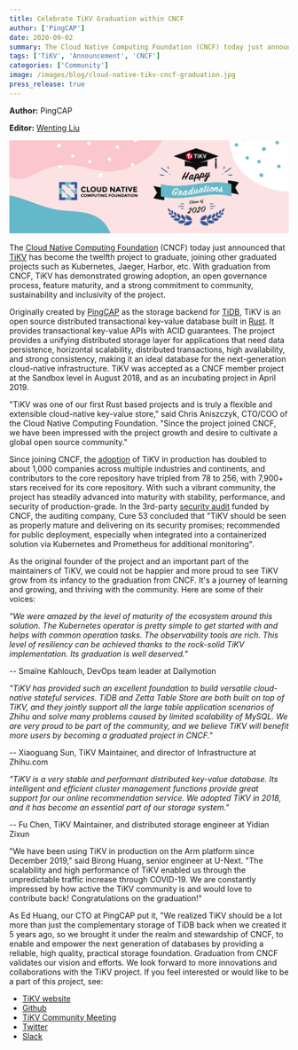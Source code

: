```yaml
---
title: Celebrate TiKV Graduation within CNCF
author: ['PingCAP']
date: 2020-09-02
summary: The Cloud Native Computing Foundation (CNCF) today just announced that TiKV has become the twelfth project to graduate, joining other graduated projects such as Kubernetes, Jaeger, Harbor, etc.
tags: ['TiKV', 'Announcement', 'CNCF']
categories: ['Community']
image: /images/blog/cloud-native-tikv-cncf-graduation.jpg
press_release: true
---
```


**Author:** PingCAP

**Editor:** [Wenting Liu](https://github.com/WT-Liu)

![TiKV, a cloud-native database, graduates from CNCF](media/cloud-native-tikv-cncf-graduation.jpg)

The [Cloud Native Computing Foundation](https://www.cncf.io/announcements/2020/09/02/cloud-native-computing-foundation-announces-tikv-graduation/) (CNCF) today just announced that [TiKV](https://docs.pingcap.com/tidb/stable/tidb-architecture#tikv-server) has become the twelfth project to graduate, joining other graduated projects such as Kubernetes, Jaeger, Harbor, etc. With graduation from CNCF, TiKV has demonstrated growing adoption, an open governance process, feature maturity, and a strong commitment to community, sustainability and inclusivity of the project.

Originally created by [PingCAP](https://pingcap.com/) as the storage backend for [TiDB](https://docs.pingcap.com/tidb/stable/overview),  TiKV is an open source distributed transactional key-value database built in [Rust](https://www.rust-lang.org). It provides transactional key-value APIs with ACID guarantees. The project provides a unifying distributed storage layer for applications that need data persistence, horizontal scalability, distributed transactions, high availability, and strong consistency, making it an ideal database for the next-generation cloud-native infrastructure. TiKV was accepted as a CNCF member project at the Sandbox level in August 2018, and as an incubating project in April 2019.

"TiKV was one of our first Rust based projects and is truly a flexible and extensible cloud-native key-value store," said Chris Aniszczyk, CTO/COO of the Cloud Native Computing Foundation. "Since the project joined CNCF, we have been impressed with the project growth and desire to cultivate a global open source community."

Since joining CNCF, the [adoption](https://tikv.org/adopters/) of TiKV in production has doubled to about 1,000 companies across multiple industries and continents, and contributors to the core repository have tripled from 78 to 256, with 7,900+ stars received for its core repository. With such a vibrant community, the project has steadily advanced into maturity with stability, performance, and security of production-grade. In the 3rd-party [security audit](https://tikv.org/blog/tikv-pass-security-audit/) funded by CNCF,  the auditing company, Cure 53 concluded that "TiKV should be seen as properly mature and delivering on its security promises; recommended for public deployment, especially when integrated into a containerized solution via Kubernetes and Prometheus for additional monitoring".

As the original founder of the project and an important part of the maintainers of TiKV, we could not be happier and more proud to see TiKV grow from its infancy to the graduation from CNCF. It's a journey of learning and growing, and thriving with the community. Here are some of their voices:

_"We were amazed by the level of maturity of the ecosystem around this solution. The Kubernetes operator is pretty simple to get started with and helps with common operation tasks. The observability tools are rich. This level of resiliency can be achieved thanks to the rock-solid TiKV implementation. Its graduation is well deserved."_

-- Smaïne Kahlouch, DevOps team leader at Dailymotion

_"TiKV has provided such an excellent foundation to build versatile cloud-native stateful services. TiDB and Zetta Table Store are both built on top of TiKV, and they jointly support all the large table application scenarios of Zhihu and solve many problems caused by limited scalability of MySQL. We are very proud to be part of the community, and we believe TiKV will benefit more users by becoming a graduated project in CNCF."_

-- Xiaoguang Sun, TiKV Maintainer, and director of Infrastructure at Zhihu.com

_"TiKV is a very stable and performant distributed key-value database. Its intelligent and efficient cluster management functions provide great support for our online recommendation service. We adopted TiKV in 2018, and it has become an essential part of our storage system."_

-- Fu Chen, TiKV Maintainer, and distributed storage engineer at Yidian Zixun

"We have been using TiKV in production on the Arm platform since December 2019," said Birong Huang, senior engineer at U-Next. "The scalability and high performance of TiKV enabled us through the unpredictable traffic increase through COVID-19. We are constantly impressed by how active the TiKV community is and would love to contribute back! Congratulations on the graduation!"

As Ed Huang, our CTO at PingCAP put it, "We realized TiKV should be a lot more than just the complementary storage of TiDB back when we created it 5 years ago, so we brought it under the realm and stewardship of CNCF, to enable and empower the next generation of databases by providing a reliable, high quality, practical storage foundation. Graduation from CNCF validates our vision and efforts. We look forward to more innovations and collaborations with the TiKV project. If you feel interested or would like to be a part of this project, see:

* [TiKV website](https://tikv.org/)
* [Github](https://github.com/tikv/tikv)
* [TiKV Community Meeting](https://docs.google.com/document/d/1CWUAkBrcm9KPclAu8fWHZzByZ0yhsQdRggnEdqtRMQ8/edit)
* [Twitter](https://twitter.com/tikvproject)
* [Slack](https://bit.ly/2ZcrVTI)
